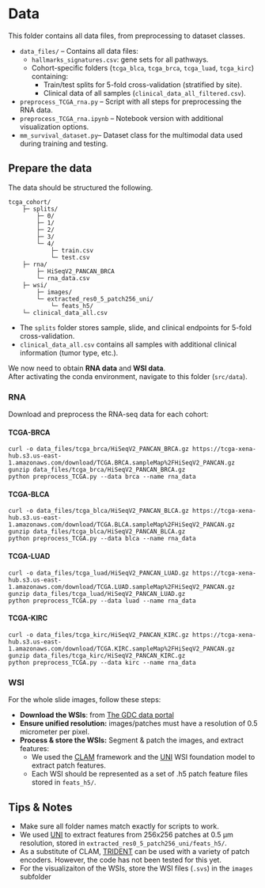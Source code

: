 # Data 

This folder contains all data files, from preprocessing to dataset classes.  

- `data_files/` – Contains all data files:  
  - `hallmarks_signatures.csv`: gene sets for all pathways.  
  - Cohort-specific folders (`tcga_blca`, `tcga_brca`, `tcga_luad`, `tcga_kirc`) containing:  
    - Train/test splits for 5-fold cross-validation (stratified by site).  
    - Clinical data of all samples (`clinical_data_all_filtered.csv`).  
- `preprocess_TCGA_rna.py` – Script with all steps for preprocessing the RNA data.  
- `preprocess_TCGA_rna.ipynb` – Notebook version with additional visualization options.  
- `mm_survival_dataset.py`– Dataset class for the multimodal data used during training and testing.  

## Prepare the data

The data should be structured the following.
```
tcga_cohort/ 
    ├─ splits/
        ├─ 0/
        ├─ 1/
        ├─ 2/
        ├─ 3/
        └─ 4/
            ├─ train.csv
            └─ test.csv
    ├─ rna/
        ├─ HiSeqV2_PANCAN_BRCA
        └─ rna_data.csv
    ├─ wsi/
        ├─ images/
        └─ extracted_res0_5_patch256_uni/
            └─ feats_h5/
    └─ clinical_data_all.csv
```

- The `splits` folder stores sample, slide, and clinical endpoints for 5-fold cross-validation.  
- `clinical_data_all.csv` contains all samples with additional clinical information (tumor type, etc.).  

We now need to obtain **RNA data** and **WSI data**.  
After activating the conda environment, navigate to this folder (`src/data`).

### RNA
Download and preprocess the RNA-seq data for each cohort: 

#### TCGA-BRCA
```
curl -o data_files/tcga_brca/HiSeqV2_PANCAN_BRCA.gz https://tcga-xena-hub.s3.us-east-1.amazonaws.com/download/TCGA.BRCA.sampleMap%2FHiSeqV2_PANCAN.gz
gunzip data_files/tcga_brca/HiSeqV2_PANCAN_BRCA.gz
python preprocess_TCGA.py --data brca --name rna_data
```

#### TCGA-BLCA
```
curl -o data_files/tcga_blca/HiSeqV2_PANCAN_BLCA.gz https://tcga-xena-hub.s3.us-east-1.amazonaws.com/download/TCGA.BLCA.sampleMap%2FHiSeqV2_PANCAN.gz
gunzip data_files/tcga_blca/HiSeqV2_PANCAN_BLCA.gz
python preprocess_TCGA.py --data blca --name rna_data
```

#### TCGA-LUAD
```
curl -o data_files/tcga_luad/HiSeqV2_PANCAN_LUAD.gz https://tcga-xena-hub.s3.us-east-1.amazonaws.com/download/TCGA.LUAD.sampleMap%2FHiSeqV2_PANCAN.gz
gunzip data_files/tcga_luad/HiSeqV2_PANCAN_LUAD.gz
python preprocess_TCGA.py --data luad --name rna_data
```

#### TCGA-KIRC
```
curl -o data_files/tcga_kirc/HiSeqV2_PANCAN_KIRC.gz https://tcga-xena-hub.s3.us-east-1.amazonaws.com/download/TCGA.KIRC.sampleMap%2FHiSeqV2_PANCAN.gz
gunzip data_files/tcga_kirc/HiSeqV2_PANCAN_KIRC.gz
python preprocess_TCGA.py --data kirc --name rna_data
```

### WSI

For the whole slide images, follow these steps:
- **Download the WSIs**: from [The GDC data portal](https://portal.gdc.cancer.gov)
- **Ensure unified resolution:** images/patches must have a resolution of 0.5 micrometer per pixel.
- **Process & store the WSIs:** Segment & patch the images, and extract features:
    - We used the [CLAM](https://github.com/mahmoodlab/CLAM) framework and the [UNI](https://github.com/mahmoodlab/UNI) WSI foundation model to extract patch features.
    - Each WSI should be represented as a set of .h5 patch feature files stored in `feats_h5/`.



## Tips & Notes
- Make sure all folder names match exactly for scripts to work.
- We used [UNI](https://github.com/mahmoodlab/UNI) to extract features from 256x256 patches at 0.5 μm resolution, stored in `extracted_res0_5_patch256_uni/feats_h5/`.
- As a substitute of CLAM, [TRIDENT](https://github.com/mahmoodlab/TRIDENT) can be used with a variety of patch encoders. However, the code has not been tested for this yet.
- For the visualizaiton of the WSIs, store the WSI files (`.svs`) in the `images` subfolder